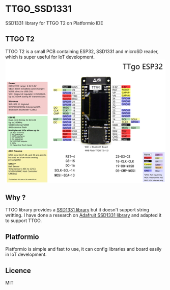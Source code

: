# TTGO_SSD1331

SSD1331 library for TTGO T2 on Platformio IDE

## TTGO T2

TTGO T2 is a small PCB containing ESP32, SSD1331 and microSD reader, which is super useful for IoT development.
![image](https://github.com/LilyGO/TTGO-T2-ESP32/blob/master/TTGO%20T2.png)

## Why ?
TTGO library provides a [SSD1331 library](https://github.com/LilyGO/TTGO-T2-SSD1331-SD/tree/master/lib) but it doesn't support string writting. I have done a research on [Adafruit SSD1331 library](https://github.com/adafruit/Adafruit-SSD1331-OLED-Driver-Library-for-Arduino) and adapted it to support TTGO.

## Platformio
Platformio is simple and fast to use, it can config libraries and board easily in IoT development. 

## Licence

MIT
